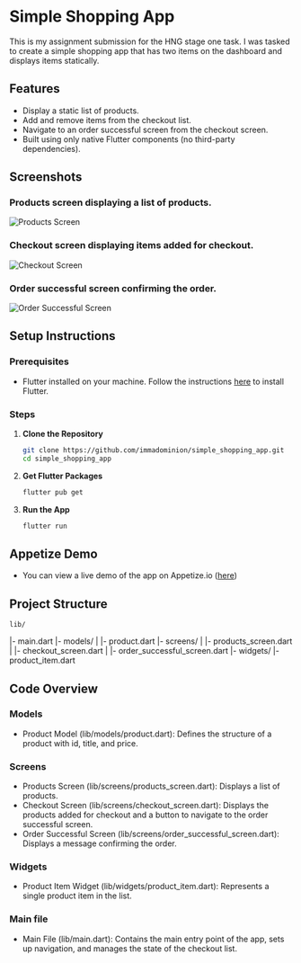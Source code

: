 # Simple Shopping App

This is my assignment submission for the HNG stage one task. I was tasked to create a simple shopping app that has two items on the dashboard and displays items statically.

## Features

- Display a static list of products.
- Add and remove items from the checkout list.
- Navigate to an order successful screen from the checkout screen.
- Built using only native Flutter components (no third-party dependencies).

## Screenshots

### Products screen displaying a list of products.

![Products Screen](screenshots/products-screen.png)

### Checkout screen displaying items added for checkout.

![Checkout Screen](screenshots/checkout-screen.png)

### Order successful screen confirming the order.

![Order Successful Screen](screenshots/order-success-screen.png)

## Setup Instructions

### Prerequisites

- Flutter installed on your machine. Follow the instructions [here](https://flutter.dev/docs/get-started/install) to install Flutter.

### Steps

1. **Clone the Repository**

   ```sh
   git clone https://github.com/immadominion/simple_shopping_app.git
   cd simple_shopping_app

   ```

2. **Get Flutter Packages**

   ```sh
   flutter pub get

   ```

3. **Run the App**
   ```sh
   flutter run
   ```

## Appetize Demo

- You can view a live demo of the app on Appetize.io ([here](https://appetize.io/app/6fjrlfbjvtm2gv5nqkmundefwy?device=pixel7&osVersion=13.0))

## Project Structure

    lib/

|- main.dart
|- models/
| |- product.dart
|- screens/
| |- products_screen.dart
| |- checkout_screen.dart
| |- order_successful_screen.dart
|- widgets/
|- product_item.dart

## Code Overview

### Models

- Product Model (lib/models/product.dart): Defines the structure of a product with id, title, and price.

### Screens

- Products Screen (lib/screens/products_screen.dart): Displays a list of products.
- Checkout Screen (lib/screens/checkout_screen.dart): Displays the products added for checkout and a button to navigate to the order successful screen.
- Order Successful Screen (lib/screens/order_successful_screen.dart): Displays a message confirming the order.

### Widgets

- Product Item Widget (lib/widgets/product_item.dart): Represents a single product item in the list.

### Main file

- Main File (lib/main.dart): Contains the main entry point of the app, sets up navigation, and manages the state of the checkout list.
